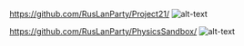 https://github.com/RusLanParty/Project21/
![alt-text](https://github.com/RusLanParty/Project21/Demo.gif)

https://github.com/RusLanParty/PhysicsSandbox/
![alt-text](https://github.com/RusLanParty/PhysicsSandbox/Demo.gif)
